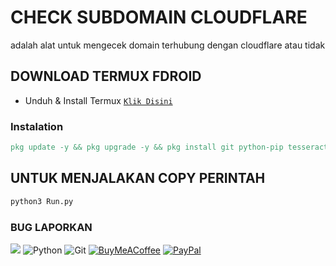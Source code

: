 # CHECK SUBDOMAIN CLOUDFLARE
adalah alat untuk mengecek domain terhubung dengan cloudflare atau tidak
## DOWNLOAD TERMUX FDROID
* Unduh & Install Termux [`Klik Disini`](https://f-droid.org/repo/com.termux_118.apk)
### Instalation 
```makefile
pkg update -y && pkg upgrade -y && pkg install git python-pip tesseract && git clone https://github.com/WilDev26/Check-domain-cloudflare.git && cd Check-domain-cloudflare && pip install -r requirements.txt
```
## UNTUK MENJALAKAN COPY PERINTAH
```makefile
python3 Run.py
```
### BUG LAPORKAN
<a href="https://t.me/Bagas_ocarius" target=”_blank”><img src="https://img.shields.io/static/v1?style=for-the-badge&logo=Telegram&label=Telegram&mssage=Click%20Here&color=blue"></a>
![Python](https://img.shields.io/badge/python-3670A0?style=for-the-badge&logo=python&logoColor=ffdd54)
![Git](https://img.shields.io/badge/GIT-E44C30?style=for-the-badge&logo=git&logoColor=white)
[![BuyMeACoffee](https://img.shields.io/badge/Buy%20Me%20a%20Coffee-ffdd00?style=for-the-badge&logo=buy-me-a-coffee&logoColor=black)](https://buymeacoffee.com/Wildev26) 
[![PayPal](https://img.shields.io/badge/PayPal-00457C?style=for-the-badge&logo=paypal&logoColor=white)](https://paypal.me/wildev26)
